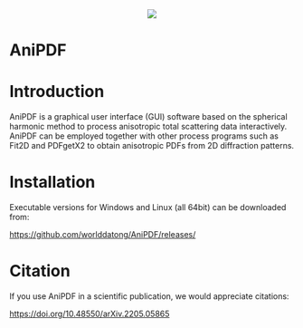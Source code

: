 <div align=center>
<img src="https://github.com/worlddatong/Anisotropic-PDF/blob/main/imgs/10.png"/>
</div>

# AniPDF

# Introduction
AniPDF is a graphical user interface (GUI) software based on the spherical harmonic method to process anisotropic total scattering data interactively.
AniPDF can be employed together with other process programs such as Fit2D and PDFgetX2 to obtain anisotropic PDFs from 2D diffraction patterns.

# Installation
Executable versions for Windows and Linux (all 64bit) can be downloaded from:

https://github.com/worlddatong/AniPDF/releases/
  
# Citation
If you use AniPDF in a scientific publication, we would appreciate citations:

https://doi.org/10.48550/arXiv.2205.05865
